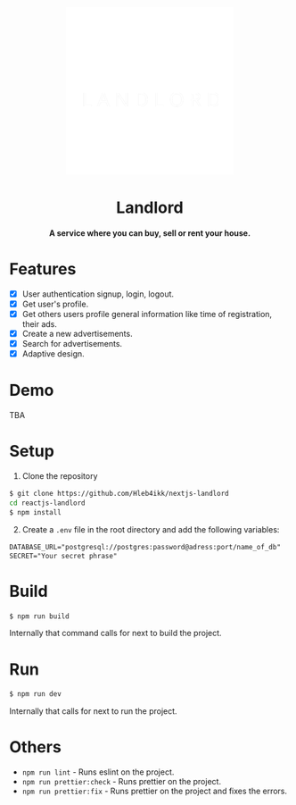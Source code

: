<p align="center"><img src="./public/logo/LandLordLogoDarkTheme.svg" alt="Logo" width="300" height="300"></p>
<h1 align="center">Landlord</h1>
<h4 align="center">A service where you can buy, sell or rent your house.</h4>

# Features

- [x] User authentication signup, login, logout.
- [x] Get user's profile.
- [x] Get others users profile general information like time of registration, their ads.
- [x] Create a new advertisements.
- [x] Search for advertisements.
- [x] Adaptive design.

# Demo

TBA

# Setup

1. Clone the repository

```bash
$ git clone https://github.com/Hleb4ikk/nextjs-landlord
cd reactjs-landlord
$ npm install
```

2. Create a `.env` file in the root directory and add the following variables:

```
DATABASE_URL="postgresql://postgres:password@adress:port/name_of_db"
SECRET="Your secret phrase"
```

# Build

```bash
$ npm run build
```

Internally that command calls for next to build the project.

# Run

```bash
$ npm run dev
```

Internally that calls for next to run the project.

# Others

- `npm run lint` - Runs eslint on the project.
- `npm run prettier:check` - Runs prettier on the project.
- `npm run prettier:fix` - Runs prettier on the project and fixes the errors.
